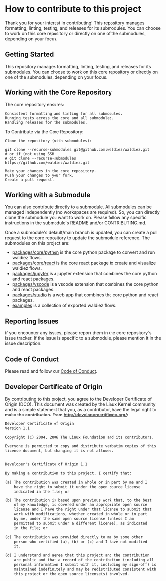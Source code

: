 # How to contribute to this project

Thank you for your interest in contributing! This repository manages formatting, linting, testing, and releases for its submodules. You can choose to work on this core repository or directly on one of the submodules, depending on your focus.

## Getting Started

This repository manages formatting, linting, testing, and releases for its submodules. You can choose to work on this core repository or directly on one of the submodules, depending on your focus.

## Working with the Core Repository

The core repository ensures:

    Consistent formatting and linting for all submodules.
    Running tests across the core and all submodules.
    Handling releases for the submodules.

To Contribute via the Core Repository:

    Clone the repository (with submodules):

```shell
git clone --recurse-submodules git@github.com:waldiez/waldiez.git
# or if (not using SSH)
# git clone --recurse-submodules https://github.com/waldiez/waldiez.git
```

    Make your changes in the core repository.
    Push your changes to your fork.
    Create a pull request.

## Working with a Submodule

You can also contribute directly to a submodule. All submodules can be managed independently (no workspaces are required). So, you can directly clone the submodule you want to work on. Please follow any specific instructions in the submodule's README and/or CONTRIBUTING.md.

Once a submodule's default/main branch is updated, you can create a pull request to the core repository to update the submodule reference. The submodules on this project are:

- [packages/core/python](https://github.com/waldiez/python) is the core python package to convert and run waldiez flows.
- [packages/core/react](https://github.com/waldiez/react) is the core react package to create and visualize waldiez flows.
- [packages/jupyter](https://github.com/waldiez/jupyter) is a jupyter extension that combines the core python and react packages.
- [packages/vscode](https://github.com/waldiez/vscode) is a vscode extension that combines the core python and react packages.
- [packages/studio](https://github.com/waldiez/studio) is a web app that combines the core python and react packages.
- [examples](https://github.com/waldiez/examples) is a collection of exported waldiez flows.

## Reporting Issues

If you encounter any issues, please report them in the core repository's issue tracker. If the issue is specific to a submodule, please mention it in the issue description.

## Code of Conduct

Please read and follow our [Code of Conduct](CODE_OF_CONDUCT.md).

## Developer Certificate of Origin

By contributing to this project, you agree to the Developer Certificate of Origin (DCO). This document was created by the Linux Kernel community and is a simple statement that you, as a contributor, have the legal right to make the contribution. From <http://developercertificate.org/>:

```markdown
Developer Certificate of Origin
Version 1.1

Copyright (C) 2004, 2006 The Linux Foundation and its contributors.

Everyone is permitted to copy and distribute verbatim copies of this
license document, but changing it is not allowed.


Developer's Certificate of Origin 1.1

By making a contribution to this project, I certify that:

(a) The contribution was created in whole or in part by me and I
    have the right to submit it under the open source license
    indicated in the file; or

(b) The contribution is based upon previous work that, to the best
    of my knowledge, is covered under an appropriate open source
    license and I have the right under that license to submit that
    work with modifications, whether created in whole or in part
    by me, under the same open source license (unless I am
    permitted to submit under a different license), as indicated
    in the file; or

(c) The contribution was provided directly to me by some other
    person who certified (a), (b) or (c) and I have not modified
    it.

(d) I understand and agree that this project and the contribution
    are public and that a record of the contribution (including all
    personal information I submit with it, including my sign-off) is
    maintained indefinitely and may be redistributed consistent with
    this project or the open source license(s) involved.
```
